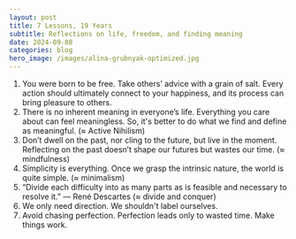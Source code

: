 ```yaml
---
layout: post
title: 7 Lessons, 19 Years
subtitle: Reflections on life, freedom, and finding meaning
date: 2024-09-08
categories: blog
hero_image: /images/alina-grubnyak-optimized.jpg
---
```

1. You were born to be free. Take others’ advice with a grain of salt. Every action should ultimately connect to your happiness, and its process can bring pleasure to others.
2. There is no inherent meaning in everyone’s life. Everything you care about can feel meaningless. So, it's better to do what we find and define as meaningful. (≈ Active Nihilism)
3. Don’t dwell on the past, nor cling to the future, but live in the moment. Reflecting on the past doesn’t shape our futures but wastes our time. (≈ mindfulness)
4. Simplicity is everything. Once we grasp the intrinsic nature, the world is quite simple. (≈ minimalism)
5. “Divide each difficulty into as many parts as is feasible and necessary to resolve it.” — René Descartes (≈ divide and conquer)
6. We only need direction. We shouldn't label ourselves.
7. Avoid chasing perfection. Perfection leads only to wasted time. Make things work.